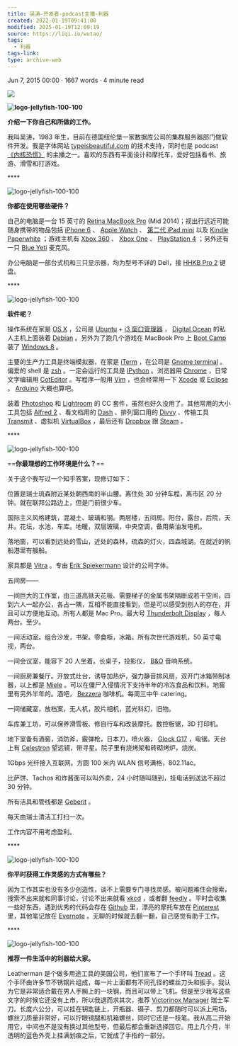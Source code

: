 ```yaml
---
title: 吴涛-开发者-podcast主播-利器
created: 2022-01-19T09:41:00
modified: 2025-01-19T12:09:19
source: https://liqi.io/wutao/
tags:
  - 利器
tags-link: 
type: archive-web
---
```


Jun 7, 2015 00:00 · 1667 words · 4 minute read

![](https://liqi.io/images/wutao1.jpg)

**![logo-jellyfish-100-100](https://liqi.io/images/logo-jellyfish-100-1001.png)**

**介绍一下你自己和所做的工作。**

我叫吴涛，1983 年生，目前在德国纽伦堡一家数据库公司的集群服务器部门做软件开发。我是字体网站 [typeisbeautiful.com](https://typeisbeautiful.com/) 的技术支持，同时也是 podcast [《内核恐慌》](https://ipn.li/kernelpanic/) 的主播之一。喜欢的东西有平面设计和摩托车，爱好包括看书、旅游、滑雪和打游戏。

\*\*\*\*

![logo-jellyfish-100-100](https://liqi.io/images/logo-jellyfish-100-1001.png)

**你都在使用哪些硬件？**

自己的电脑是一台 15 英寸的 [Retina MacBook Pro](https://www.apple.com/cn/macbook-pro/) (Mid 2014)；视出行远近可能随身携带的物品包括 [iPhone 6](https://www.apple.com/cn/iphone-6/) 、 [Apple Watch](https://www.apple.com/cn/watch/) 、 [第二代 iPad mini](https://www.apple.com/cn/ipad-mini-2/specs/) 以及 [Kindle Paperwhite](https://www.amazon.cn/dp/B00JG8FMO6) ；游戏主机有 [Xbox 360](https://www.xbox.com/en-US/xbox-360) 、 [Xbox One](https://www.xbox.com/zh-CN/xbox-one/meet-xbox-one?xr=shellnav) 、 [PlayStation 4](https://www.playstation.com/en-us/explore/ps4/) ；另外还有一只 [Blue Yeti](https://www.bluemic.com/yeti/) 麦克风。

办公电脑是一部台式机和三只显示器，均为型号不详的 Dell，接 [HHKB Pro 2](https://zh.wikipedia.org/wiki/Happy_Hacking_Keyboard) 键盘。

\*\*\*\*

![logo-jellyfish-100-100](https://liqi.io/images/logo-jellyfish-100-1001.png)

**软件呢？**

操作系统在家是 [OS X](https://www.apple.com/cn/osx/) ，公司是 [Ubuntu](https://www.ubuntu.com/) + [i3 窗口管理器](https://i3wm.org/) ， [Digital Ocean](https://www.digitalocean.com/) 的私人主机上面装着 [Debian](https://www.debian.org/) 。另外为了跑几个游戏在 MacBook Pro 上 [Boot Camp](https://www.apple.com/cn/support/bootcamp/) 装了 [Windows 8](https://windows.microsoft.com/zh-cn/windows-8/why-windows) 。

主要的生产力工具是终端模拟器，在家是 [iTerm](https://iterm.sourceforge.net/) ，在公司是 [Gnome terminal](https://en.wikipedia.org/wiki/GNOME_Terminal) 。偏爱的 shell 是 [zsh](https://github.com/robbyrussell/oh-my-zsh) 。一定会运行的工具是 [IPython](https://ipython.org/) 。浏览器用 [Chrome](https://www.google.com/chrome/browser/desktop/index.html) ，日常文字编辑用 [CotEditor](https://coteditor.com/) 。写程序一般用 [Vim](https://www.vim.org/) ，也会经常用一下 [Xcode](https://developer.apple.com/xcode/) 或 [Eclipse](https://www.eclipse.org/) 。 [Arduino](https://www.arduino.cc/) 大概也算吧。

装着 [Photoshop](https://www.adobe.com/cn/products/photoshopfamily.html) 和 [Lightroom](https://www.adobe.com/cn/products/photoshop-lightroom.html) 的 CC 套件，虽然也好久没用了。其他常用的大小工具包括 [Alfred 2](https://www.alfredapp.com/) 、看文档用的 [Dash](https://kapeli.com/dash) 、排列窗口用的 [Divvy](https://mizage.com/divvy/) 、传输工具 [Transmit](https://www.panic.com/transmit/) 、虚拟机 [VirtualBox](https://www.virtualbox.org/) ，最后还有 [Dropbox](https://www.dropbox.com/) 跟 [Steam](https://store.steampowered.com/) 。

\*\*\*\*

![logo-jellyfish-100-100](https://liqi.io/images/logo-jellyfish-100-1001.png)

==**你最理想的工作环境是什么？**==

关于这个我写过一个知乎答案，现修订如下：

位置是瑞士琉森附近某处朝西南的半山腰。离住处 30 分钟车程，离市区 20 分钟。就在联邦公路边上，但是门前很少车。

国际主义风格建筑，混凝土、玻璃和钢。两层楼，五间房。阳台，露台，后院，天井。花坛，水池，车库。地暖，双层玻璃，中央空调，备用柴油发电机。

落地窗，可以看到远处的雪山，近处的森林，琉森的灯火，四森城湖。在就近的帆船港里有艘船。

家具都是 [Vitra](https://www.vitra.com/en-as/living?c=CN&u=/) 。专由 [Erik Spiekermann](https://en.wikipedia.org/wiki/Erik_Spiekermann) 设计的公司字体。

五间房——

一间巨大的工作室，由三道高抵天花板、需要梯子的金属书架隔断成若干空间，四到六人一起办公，各占一隅，互相不能直接看到，但是可以感受到别人的存在，并且可以方便地互动。所有人都是 Mac Pro。最大号 [Thunderbolt Display](https://www.apple.com/displays/) ，每人两台。至少。

一间活动室。组合沙发，书架。零食柜，冰箱。所有次世代游戏机，50 英寸电视，两台。

一间会议室，能容下 20 人坐着。长桌子，投影仪， [B&O](https://beoplay.cn/) 音响系统。

一间厨房兼餐厅。开放式灶台，诱导加热炉，强力静音排风扇，双开门冰箱带制冰器，以上都是 [Miele](https://www.mymielesolution.com.cn/) 。可以在僵尸入侵情况下支持半年的冷冻食品和饮料。地窖里有另外半年的。酒吧， [Bezzera](https://www.bezzera.it/index.php?lang=cn) 咖啡机。每周三中午 catering。

一间储藏室，放档案，无人机，胶片相机，蓝光科幻，旧物。

车库兼工坊，可以保养滑雪板、修自行车和改装摩托。数控板锯，3D 打印机。

地下室备有酒窖，消防斧，霰弹枪，日本刀，喷火器， [Glock G17](https://us.glock.com/products/model/g17) ，电锯。天台上有 [Celestron](https://www.celestron.com/) 望远镜，带寻星。院子里有烧烤架和砖砌烤炉，烧炭。

1Gbps 光纤接入互联网。方圆 100 米内 WLAN 信号满格，802.11ac。

比萨饼、Tachos 和炸酱面可以叫外卖，24 小时随叫随到，挂电话到送达不超过 30 分钟。

所有洁具和管线都是 [Geberit](https://www.geberit.com.cn/) 。

每天由瑞士清洁工打扫一次。

工作内容不用考虑盈利。

\*\*\*\*

![logo-jellyfish-100-100](https://liqi.io/images/logo-jellyfish-100-1001.png)

**你平时获得工作灵感的方式有哪些？**

因为工作其实也没有多少创造性，谈不上需要专门寻找灵感。被问题难住会搜索，搜索不出来就和同事讨论，讨论不出来就看 [xkcd](https://www.xkcd.com/) ，或者翻 [feedly](https://feedly.com/) 。平时会收集一些好东西，遇到优秀的代码会存在 [Github](https://github.com/metaphox) 里，漂亮的摩托车放在 [Pinterest](https://pinterest.com/metaphox) 里，其他笔记放在 [Evernote](https://www.yinxiang.com/) 。无聊的时候就去翻一翻，自己感觉有助于工作。

\*\*\*\*

![logo-jellyfish-100-100](https://liqi.io/images/logo-jellyfish-100-1001.png)

**推荐一件生活中的利器给大家。**

Leatherman 是个做多用途工具的美国公司，他们宣布了一个手环叫 [Tread](https://www.leatherman.com/tread-425.html) 。这个手环由许多节不锈钢片组成，每一片上面都有不同孔径的螺丝刀头和扳手。我认为它是非常适合戴在男人手腕上的一块钢，而且可以带上飞机。但是至少我写这些文字的时候它还没有上市，所以我退而求其次，推荐 [Victorinox Manager](https://www.victorinox.com/ch/product/Swiss-Army-Knives/Category/Classic/Classic-Range-58-mm/Manager-Sapphire/0.6365.T2)  瑞士军刀。长度六公分，可以挂在钥匙链上，开瓶器、镊子、剪刀都随时可以派上用场，螺丝刀质量非常好，可以拧眼镜腿和机箱螺丝，同时它还是一枝笔。我从高二开始用它，中间也不是没有换过其他型号，但最后都会重新选择回它。用上几个月，半透明的蓝色外壳上挂满划痕之后，它就成了手指的一部分。
